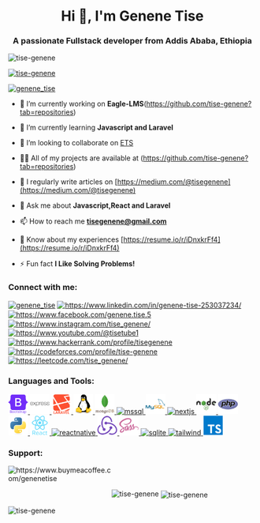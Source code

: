 <h1 align="center">Hi 👋, I'm Genene Tise</h1>
<h3 align="center">A passionate Fullstack developer from Addis Ababa, Ethiopia</h3>

<p align="left"> <img src="https://komarev.com/ghpvc/?username=tise-genene&label=Profile%20views&color=0e75b6&style=flat" alt="tise-genene" /> </p>

<p align="left"> <a href="https://github.com/ryo-ma/github-profile-trophy"><img src="https://github-profile-trophy.vercel.app/?username=tise-genene" alt="tise-genene" /></a> </p>

<p align="left"> <a href="https://twitter.com/genene_tise" target="blank"><img src="https://img.shields.io/twitter/follow/genene_tise?logo=twitter&style=for-the-badge" alt="genene_tise" /></a> </p>

- 🔭 I’m currently working on **Eagle-LMS**(https://github.com/tise-genene?tab=repositories)

- 🌱 I’m currently learning **Javascript and Laravel**

- 👯 I’m looking to collaborate on [ETS](https://t.me/eagleconsult)

- 👨‍💻 All of my projects are available at (https://github.com/tise-genene?tab=repositories)

- 📝 I regularly write articles on [https://medium.com/@tisegenene](https://medium.com/@tisegenene)

- 💬 Ask me about **Javascript,React and Laravel**

- 📫 How to reach me **tisegenene@gmail.com**

- 📄 Know about my experiences [https://resume.io/r/iDnxkrFf4](https://resume.io/r/iDnxkrFf4)

- ⚡ Fun fact **I Like Solving Problems!**

<h3 align="left">Connect with me:</h3>
<p align="left">
<a href="https://twitter.com/genene_tise" target="blank"><img align="center" src="https://raw.githubusercontent.com/rahuldkjain/github-profile-readme-generator/master/src/images/icons/Social/twitter.svg" alt="genene_tise" height="30" width="40" /></a>
<a href="https://linkedin.com/in/https://www.linkedin.com/in/genene-tise-253037234/" target="blank"><img align="center" src="https://raw.githubusercontent.com/rahuldkjain/github-profile-readme-generator/master/src/images/icons/Social/linked-in-alt.svg" alt="https://www.linkedin.com/in/genene-tise-253037234/" height="30" width="40" /></a>
<a href="https://fb.com/https://www.facebook.com/genene.tise.5" target="blank"><img align="center" src="https://raw.githubusercontent.com/rahuldkjain/github-profile-readme-generator/master/src/images/icons/Social/facebook.svg" alt="https://www.facebook.com/genene.tise.5" height="30" width="40" /></a>
<a href="https://instagram.com/https://www.instagram.com/tise_genene/" target="blank"><img align="center" src="https://raw.githubusercontent.com/rahuldkjain/github-profile-readme-generator/master/src/images/icons/Social/instagram.svg" alt="https://www.instagram.com/tise_genene/" height="30" width="40" /></a>
<a href="https://www.youtube.com/c/https://www.youtube.com/@tisetube1" target="blank"><img align="center" src="https://raw.githubusercontent.com/rahuldkjain/github-profile-readme-generator/master/src/images/icons/Social/youtube.svg" alt="https://www.youtube.com/@tisetube1" height="30" width="40" /></a>
<a href="https://www.hackerrank.com/https://www.hackerrank.com/profile/tisegenene" target="blank"><img align="center" src="https://raw.githubusercontent.com/rahuldkjain/github-profile-readme-generator/master/src/images/icons/Social/hackerrank.svg" alt="https://www.hackerrank.com/profile/tisegenene" height="30" width="40" /></a>
<a href="https://codeforces.com/profile/https://codeforces.com/profile/tise-genene" target="blank"><img align="center" src="https://raw.githubusercontent.com/rahuldkjain/github-profile-readme-generator/master/src/images/icons/Social/codeforces.svg" alt="https://codeforces.com/profile/tise-genene" height="30" width="40" /></a>
<a href="https://www.leetcode.com/https://leetcode.com/tise_genene/" target="blank"><img align="center" src="https://raw.githubusercontent.com/rahuldkjain/github-profile-readme-generator/master/src/images/icons/Social/leet-code.svg" alt="https://leetcode.com/tise_genene/" height="30" width="40" /></a>
</p>

<h3 align="left">Languages and Tools:</h3>
<p align="left"> <a href="https://getbootstrap.com" target="_blank" rel="noreferrer"> <img src="https://raw.githubusercontent.com/devicons/devicon/master/icons/bootstrap/bootstrap-plain-wordmark.svg" alt="bootstrap" width="40" height="40"/> </a> <a href="https://expressjs.com" target="_blank" rel="noreferrer"> <img src="https://raw.githubusercontent.com/devicons/devicon/master/icons/express/express-original-wordmark.svg" alt="express" width="40" height="40"/> </a>  </a> <a href="https://laravel.com/" target="_blank" rel="noreferrer"> <img src="https://raw.githubusercontent.com/devicons/devicon/master/icons/laravel/laravel-plain-wordmark.svg" alt="laravel" width="40" height="40"/> </a> <a href="https://www.linux.org/" target="_blank" rel="noreferrer"> <img src="https://raw.githubusercontent.com/devicons/devicon/master/icons/linux/linux-original.svg" alt="linux" width="40" height="40"/> </a> <a href="https://www.mongodb.com/" target="_blank" rel="noreferrer"> <img src="https://raw.githubusercontent.com/devicons/devicon/master/icons/mongodb/mongodb-original-wordmark.svg" alt="mongodb" width="40" height="40"/> </a> <a href="https://www.microsoft.com/en-us/sql-server" target="_blank" rel="noreferrer"> <img src="https://www.svgrepo.com/show/303229/microsoft-sql-server-logo.svg" alt="mssql" width="40" height="40"/> </a> <a href="https://www.mysql.com/" target="_blank" rel="noreferrer"> <img src="https://raw.githubusercontent.com/devicons/devicon/master/icons/mysql/mysql-original-wordmark.svg" alt="mysql" width="40" height="40"/> </a> <a href="https://nextjs.org/" target="_blank" rel="noreferrer"> <img src="https://cdn.worldvectorlogo.com/logos/nextjs-2.svg" alt="nextjs" width="40" height="40"/> </a> <a href="https://nodejs.org" target="_blank" rel="noreferrer"> <img src="https://raw.githubusercontent.com/devicons/devicon/master/icons/nodejs/nodejs-original-wordmark.svg" alt="nodejs" width="40" height="40"/> </a> <a href="https://www.php.net" target="_blank" rel="noreferrer"> <img src="https://raw.githubusercontent.com/devicons/devicon/master/icons/php/php-original.svg" alt="php" width="40" height="40"/> </a> <a href="https://www.python.org" target="_blank" rel="noreferrer"> <img src="https://raw.githubusercontent.com/devicons/devicon/master/icons/python/python-original.svg" alt="python" width="40" height="40"/> </a> <a href="https://reactjs.org/" target="_blank" rel="noreferrer"> <img src="https://raw.githubusercontent.com/devicons/devicon/master/icons/react/react-original-wordmark.svg" alt="react" width="40" height="40"/> </a> <a href="https://reactnative.dev/" target="_blank" rel="noreferrer"> <img src="https://reactnative.dev/img/header_logo.svg" alt="reactnative" width="40" height="40"/> </a> <a href="https://redux.js.org" target="_blank" rel="noreferrer"> <img src="https://raw.githubusercontent.com/devicons/devicon/master/icons/redux/redux-original.svg" alt="redux" width="40" height="40"/> </a> <a href="https://sass-lang.com" target="_blank" rel="noreferrer"> <img src="https://raw.githubusercontent.com/devicons/devicon/master/icons/sass/sass-original.svg" alt="sass" width="40" height="40"/> </a> <a href="https://www.sqlite.org/" target="_blank" rel="noreferrer"> <img src="https://www.vectorlogo.zone/logos/sqlite/sqlite-icon.svg" alt="sqlite" width="40" height="40"/> </a> <a href="https://tailwindcss.com/" target="_blank" rel="noreferrer"> <img src="https://www.vectorlogo.zone/logos/tailwindcss/tailwindcss-icon.svg" alt="tailwind" width="40" height="40"/> </a> <a href="https://www.typescriptlang.org/" target="_blank" rel="noreferrer"> <img src="https://raw.githubusercontent.com/devicons/devicon/master/icons/typescript/typescript-original.svg" alt="typescript" width="40" height="40"/> </a> </p>

<h3 align="left">Support:</h3>
<p><a href="https://www.buymeacoffee.com/https://www.buymeacoffee.com/genenetise"> <img align="left" src="https://cdn.buymeacoffee.com/buttons/v2/default-yellow.png" height="50" width="210" alt="https://www.buymeacoffee.com/genenetise" /></a></p><br><br>

<p><img align="left" src="https://github-readme-stats.vercel.app/api/top-langs?username=tise-genene&show_icons=true&locale=en&layout=compact" alt="tise-genene" /></p>

<p>&nbsp;<img align="center" src="https://github-readme-stats.vercel.app/api?username=tise-genene&show_icons=true&locale=en" alt="tise-genene" /></p>

<p><img align="center" src="https://github-readme-streak-stats.herokuapp.com/?user=tise-genene&" alt="tise-genene" /></p>
